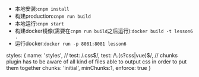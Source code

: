 - 本地安装:`cnpm install`
- 构建production:`cnpm run build`
- 本地运行:`cnpm start`
- 构建docker镜像(需要在`cnpm run build`之后运行):`docker build -t lesson6 .`
- 运行docker:`docker run -p 8081:8081 lesson6`

styles: {
                    name: 'styles',
                    // test: /\.css$/,
                  test: /\.(s?css|vue)$/, // chunks plugin has to be aware of all kind of files able to output css in order to put them together
                    chunks: 'initial',
                  minChunks:1,
                    enforce: true
                }
